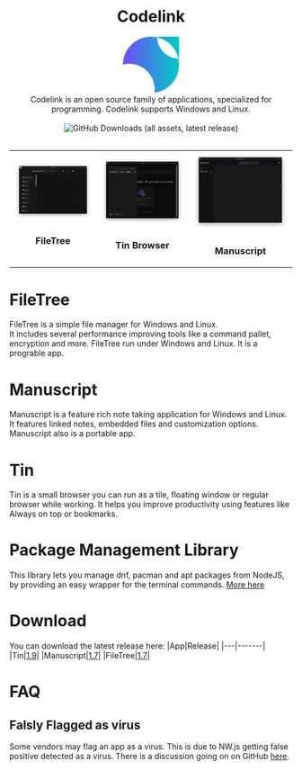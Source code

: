 
<h1 align=center>Codelink</h1>

<div align=center>
<img src="images/icon.svg" height=100>
</div>

<div align=center>Codelink is an open source family of applications, specialized for programming. Codelink supports Windows and Linux.<br><br><img alt="GitHub Downloads (all assets, latest release)" src="https://img.shields.io/github/downloads/Wervice/Codelink/latest/total"></div>

<br>

<table>
<tr>
<td>
<img src="images/filetree_screenshot.png"><br>
<h3 align=center>FileTree</h3>
</td>
<td>
<img href="#tin" src="images/tin_screenshot.png">
<br>
<h3 align=center>Tin Browser</h3>
</td>
<td>
<img src="images/manuscript_screenshot.png"><br>
<h3 align=center>Manuscript</h3>
</td>
</tr>
</table>

# FileTree
FileTree is a simple file manager for Windows and Linux.   
It includes several performance improving tools like a command pallet, encryption and more.
FileTree run under Windows and Linux. It is a prograble app.

# Manuscript
Manuscript is a feature rich note taking application for Windows and Linux. It features linked notes, embedded files and customization options.
Manuscript also is a portable app.

# Tin
Tin is a small browser you can run as a tile, floating window or regular browser while working. It helps you improve productivity using features like Always on top or bookmarks.

# Package Management Library
This library lets you manage dnf, pacman and apt packages from NodeJS, by providing an easy wrapper for
the terminal commands. [More here](pmlib.md)

# Download
You can download the latest release here:
|App|Release|
|---|-------|
|Tin|[1.9](https://github.com/Wervice/Codelink/releases/tag/1.9)|
|Manuscript|[1.7](https://github.com/Wervice/Codelink/releases/tag/1.7)|
|FileTree|[1.7](https://github.com/Wervice/Codelink/releases/tag/1.7)|

# FAQ
## Falsly Flagged as virus
Some vendors may flag an app as a virus. This is due to NW.js getting false positive detected as a virus. There is a discussion going on on GitHub [here](https://github.com/nwjs/nw.js/issues/8054).
